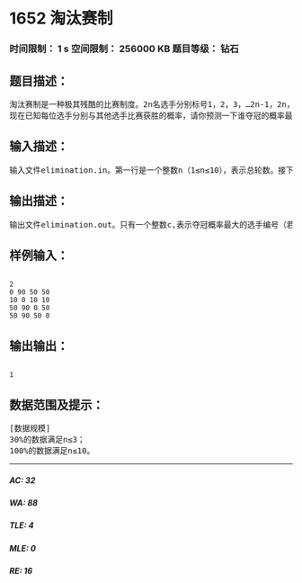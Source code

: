 # 1652 淘汰赛制   
### 时间限制： 1 s     空间限制： 256000 KB     题目等级： 钻石  
## 题目描述：  

<pre>
淘汰赛制是一种极其残酷的比赛制度。2n名选手分别标号1，2，3，…2n-1，2n，他们将要参加n轮的激烈角逐。每一轮中，将所有参加该轮的选手按标号从小到大排序后，第1位与第2位比赛，第3位与第4位比赛，第5位与第6位比赛……只有每场比赛的胜者才有机会参加下一轮的比赛（不会有平局）。这样，每轮将淘汰一半的选手。n轮过后，只剩下一名选手，该选手即为最终的冠军。
现在已知每位选手分别与其他选手比赛获胜的概率，请你预测一下谁夺冠的概率最大。
</pre>
  
  
## 输入描述：  

<pre>
输入文件elimination.in。第一行是一个整数n（1≤n≤10），表示总轮数。接下来2n行，每行2n个整数，第i行第j个是Pij0≤Pij≤100，Pii=0，Pij+Pji=100），表示第i号选手与第j号选手比赛获胜的概率。
</pre>
  
  
## 输出描述：  

<pre>
输出文件elimination.out。只有一个整数c,表示夺冠概率最大的选手编号（若有多位选手，输出编号最小者）。
</pre>
  
  
## 样例输入：  

<pre><code>
2
0 90 50 50
10 0 10 10
50 90 0 50
50 90 50 0
</code></pre>
  
  
## 输出输出：  

<pre><code>
1
</code></pre>
  
  
## 数据范围及提示：  

<pre>
[数据规模]
30%的数据满足n≤3；
100%的数据满足n≤10。
</pre>
  
  
***  

##### AC: 32  
##### WA: 88  
##### TLE: 4  
##### MLE: 0  
##### RE: 16  
